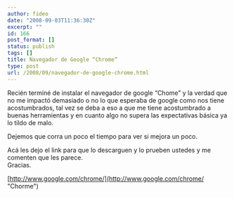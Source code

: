 ```yaml
---
author: fideo
date: "2008-09-03T11:36:30Z"
excerpt: ""
id: 166
post_format: []
status: publish
tags: []
title: Navegador de Google “Chrome”
type: post
url: /2008/09/navegador-de-google-chrome.html
---
```

Recién terminé de instalar el navegador de google “Chome” y la verdad que no me impactó demasiado o no lo que esperaba de google como nos tiene acostumbrados, tal vez se deba a eso a que me tiene acostumbrado a buenas herramientas y en cuanto algo no supera las expectativas básica ya lo tildo de malo.

Dejemos que corra un poco el tiempo para ver si mejora un poco.

Acá les dejo el link para que lo descarguen y lo prueben ustedes y me comenten que les parece.  
Gracias.

[http://www.google.com/chrome/](http://www.google.com/chrome/ "Chorme")
